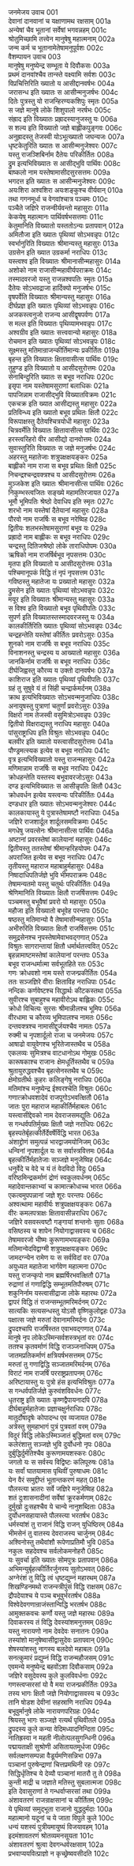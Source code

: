 जनमेजय उवाच	001    
देवानां दानवानां च यक्षाणामथ रक्षसाम्	001a  
अन्येषां चैव भूतानां सर्वेषां भगवन्नहम्	001c  
श्रोतुमिच्छामि तत्त्वेन मानुषेषु महात्मनाम्	002a  
जन्म कर्म च भूतानामेतेषामनुपूर्वशः	002c  
वैशम्पायन उवाच	003    
मानुषेषु मनुष्येन्द्र सम्भूता ये दिवौकसः	003a  
प्रथमं दानवांश्चैव तान्स्ते वक्ष्यामि सर्वशः	003c  
विप्रचित्तिरिति ख्यातो य आसीद्दानवर्षभः	004a  
जरासन्ध इति ख्यातः स आसीन्मनुजर्षभः	004c  
दितेः पुत्रस्तु यो राजन्हिरण्यकशिपुः स्मृतः	005a  
स जज्ञे मानुषे लोके शिशुपालो नरर्षभः	005c  
संह्राद इति विख्यातः प्रह्रादस्यानुजस्तु यः	006a  
स शल्य इति विख्यातो जज्ञे बाह्लीकपुङ्गवः	006c  
अनुह्रादस्तु तेजस्वी योऽभूत्ख्यातो जघन्यजः	007a  
धृष्टकेतुरिति ख्यातः स आसीन्मनुजेश्वरः	007c  
यस्तु राजञ्शिबिर्नाम दैतेयः परिकीर्तितः	008a  
द्रुम इत्यभिविख्यातः स आसीद्भुवि पार्थिवः	008c  
बाष्कलो नाम यस्तेषामासीदसुरसत्तमः	009a  
भगदत्त इति ख्यातः स आसीन्मनुजेश्वरः	009c  
अयःशिरा अश्वशिरा अयःशङ्कुश्च वीर्यवान्	010a  
तथा गगनमूर्धा च वेगवांश्चात्र पञ्चमः	010c  
पञ्चैते जज्ञिरे राजन्वीर्यवन्तो महासुराः	011a  
केकयेषु महात्मानः पार्थिवर्षभसत्तमाः	011c  
केतुमानिति विख्यातो यस्ततोऽन्यः प्रतापवान्	012a  
अमितौजा इति ख्यातः पृथिव्यां सोऽभवन्नृपः	012c  
स्वर्भानुरिति विख्यातः श्रीमान्यस्तु महासुरः	013a  
उग्रसेन इति ख्यात उग्रकर्मा नराधिपः	013c  
यस्त्वश्व इति विख्यातः श्रीमानासीन्महासुरः	014a  
अशोको नाम राजासीन्महावीर्यपराक्रमः	014c  
तस्मादवरजो यस्तु राजन्नश्वपतिः स्मृतः	015a  
दैतेयः सोऽभवद्राजा हार्दिक्यो मनुजर्षभः	015c  
वृषपर्वेति विख्यातः श्रीमान्यस्तु महासुरः	016a  
दीर्घप्रज्ञ इति ख्यातः पृथिव्यां सोऽभवन्नृपः	016c  
अजकस्त्वनुजो राजन्य आसीद्वृषपर्वणः	017a  
स मल्ल इति विख्यातः पृथिव्यामभवन्नृपः	017c  
अश्वग्रीव इति ख्यातः सत्त्ववान्यो महासुरः	018a  
रोचमान इति ख्यातः पृथिव्यां सोऽभवन्नृपः	018c  
सूक्ष्मस्तु मतिमान्राजन्कीर्तिमान्यः प्रकीर्तितः	019a  
बृहन्त इति विख्यातः क्षितावासीत्स पार्थिवः	019c  
तुहुण्ड इति विख्यातो य आसीदसुरोत्तमः	020a  
सेनाबिन्दुरिति ख्यातः स बभूव नराधिपः	020c  
इसृपा नाम यस्तेषामसुराणां बलाधिकः	021a  
पापजिन्नाम राजासीद्भुवि विख्यातविक्रमः	021c  
एकचक्र इति ख्यात आसीद्यस्तु महासुरः	022a  
प्रतिविन्ध्य इति ख्यातो बभूव प्रथितः क्षितौ	022c  
विरूपाक्षस्तु दैतेयश्चित्रयोधी महासुरः	023a  
चित्रवर्मेति विख्यातः क्षितावासीत्स पार्थिवः	023c  
हरस्त्वरिहरो वीर आसीद्यो दानवोत्तमः	024a  
सुवास्तुरिति विख्यातः स जज्ञे मनुजर्षभः	024c  
अहरस्तु महातेजाः शत्रुपक्षक्षयङ्करः	025a  
बाह्लीको नाम राजा स बभूव प्रथितः क्षितौ	025c  
निचन्द्रश्चन्द्रवक्त्रश्च य आसीदसुरोत्तमः	026a  
मुञ्जकेश इति ख्यातः श्रीमानासीत्स पार्थिवः	026c  
निकुम्भस्त्वजितः सङ्ख्ये महामतिरजायत	027a  
भूमौ भूमिपतिः श्रेष्ठो देवाधिप इति स्मृतः	027c  
शरभो नाम यस्तेषां दैतेयानां महासुरः	028a  
पौरवो नाम राजर्षिः स बभूव नरेष्विह	028c  
द्वितीयः शलभस्तेषामसुराणां बभूव यः	029a  
प्रह्रादो नाम बाह्लीकः स बभूव नराधिपः	029c  
चन्द्रस्तु दितिजश्रेष्ठो लोके ताराधिपोपमः	030a  
ऋषिको नाम राजर्षिर्बभूव नृपसत्तमः	030c  
मृतपा इति विख्यातो य आसीदसुरोत्तमः	031a  
पश्चिमानूपकं विद्धि तं नृपं नृपसत्तम	031c  
गविष्ठस्तु महातेजा यः प्रख्यातो महासुरः	032a  
द्रुमसेन इति ख्यातः पृथिव्यां सोऽभवन्नृपः	032c  
मयूर इति विख्यातः श्रीमान्यस्तु महासुरः	033a  
स विश्व इति विख्यातो बभूव पृथिवीपतिः	033c  
सुपर्ण इति विख्यातस्तस्मादवरजस्तु यः	034a  
कालकीर्तिरिति ख्यातः पृथिव्यां सोऽभवन्नृपः	034c  
चन्द्रहन्तेति यस्तेषां कीर्तितः प्रवरोऽसुरः	035a  
शुनको नाम राजर्षिः स बभूव नराधिपः	035c  
विनाशनस्तु चन्द्रस्य य आख्यातो महासुरः	036a  
जानकिर्नाम राजर्षिः स बभूव नराधिपः	036c  
दीर्घजिह्वस्तु कौरव्य य उक्तो दानवर्षभः	037a  
काशिराज इति ख्यातः पृथिव्यां पृथिवीपतिः	037c  
ग्रहं तु सुषुवे यं तं सिंही चन्द्रार्कमर्दनम्	038a  
क्राथ इत्यभिविख्यातः सोऽभवन्मनुजाधिपः	038c  
अनायुषस्तु पुत्राणां चतुर्णां प्रवरोऽसुरः	039a  
विक्षरो नाम तेजस्वी वसुमित्रोऽभवन्नृपः	039c  
द्वितीयो विक्षराद्यस्तु नराधिप महासुरः	040a  
पांसुराष्ट्राधिप इति विश्रुतः सोऽभवन्नृपः	040c  
बलवीर इति ख्यातो यस्त्वासीदसुरोत्तमः	041a  
पौण्ड्रमत्स्यक इत्येव स बभूव नराधिपः	041c  
वृत्र इत्यभिविख्यातो यस्तु राजन्महासुरः	042a  
मणिमान्नाम राजर्षिः स बभूव नराधिपः	042c  
क्रोधहन्तेति यस्तस्य बभूवावरजोऽसुरः	043a  
दण्ड इत्यभिविख्यातः स आसीन्नृपतिः क्षितौ	043c  
क्रोधवर्धन इत्येव यस्त्वन्यः परिकीर्तितः	044a  
दण्डधार इति ख्यातः सोऽभवन्मनुजेश्वरः	044c  
कालकायास्तु ये पुत्रास्तेषामष्टौ नराधिपाः	045a  
जज्ञिरे राजशार्दूल शार्दूलसमविक्रमाः	045c  
मगधेषु जयत्सेनः श्रीमानासीत्स पार्थिवः	046a  
अष्टानां प्रवरस्तेषां कालेयानां महासुरः	046c  
द्वितीयस्तु ततस्तेषां श्रीमान्हरिहयोपमः	047a  
अपराजित इत्येव स बभूव नराधिपः	047c  
तृतीयस्तु महाराज महाबाहुर्महासुरः	048a  
निषादाधिपतिर्जज्ञे भुवि भीमपराक्रमः	048c  
तेषामन्यतमो यस्तु चतुर्थः परिकीर्तितः	049a  
श्रेणिमानिति विख्यातः क्षितौ राजर्षिसत्तमः	049c  
पञ्चमस्तु बभूवैषां प्रवरो यो महासुरः	050a  
महौजा इति विख्यातो बभूवेह परन्तपः	050c  
षष्ठस्तु मतिमान्यो वै तेषामासीन्महासुरः	051a  
अभीरुरिति विख्यातः क्षितौ राजर्षिसत्तमः	051c  
समुद्रसेनश्च नृपस्तेषामेवाभवद्गणात्	052a  
विश्रुतः सागरान्तायां क्षितौ धर्मार्थतत्त्ववित्	052c  
बृहन्नामाष्टमस्तेषां कालेयानां परन्तपः	053a  
बभूव राजन्धर्मात्मा सर्वभूतहिते रतः	053c  
गणः क्रोधवशो नाम यस्ते राजन्प्रकीर्तितः	054a  
ततः सञ्जज्ञिरे वीराः क्षिताविह नराधिपाः	054c  
नन्दिकः कर्णवेष्टश्च सिद्धार्थः कीटकस्तथा	055a  
सुवीरश्च सुबाहुश्च महावीरोऽथ बाह्लिकः	055c  
क्रोधो विचित्यः सुरसः श्रीमान्नीलश्च भूमिपः	056a  
वीरधामा च कौरव्य भूमिपालश्च नामतः	056c  
दन्तवक्त्रश्च नामासीद्दुर्जयश्चैव नामतः	057a  
रुक्मी च नृपशार्दूलो राजा च जनमेजयः	057c  
आषाढो वायुवेगश्च भूरितेजास्तथैव च	058a  
एकलव्यः सुमित्रश्च वाटधानोऽथ गोमुखः	058c  
कारूषकाश्च राजानः क्षेमधूर्तिस्तथैव च	059a  
श्रुतायुरुद्धवश्चैव बृहत्सेनस्तथैव च	059c  
क्षेमोग्रतीर्थः कुहरः कलिङ्गेषु नराधिपः	060a  
मतिमांश्च मनुष्येन्द्र ईश्वरश्चेति विश्रुतः	060c  
गणात्क्रोधवशादेवं राजपूगोऽभवत्क्षितौ	061a  
जातः पुरा महाराज महाकीर्तिर्महाबलः	061c  
यस्त्वासीद्देवको नाम देवराजसमद्युतिः	062a  
स गन्धर्वपतिर्मुख्यः क्षितौ जज्ञे नराधिपः	062c  
बृहस्पतेर्बृहत्कीर्तेर्देवर्षेर्विद्धि भारत	063a  
अंशाद्द्रोणं समुत्पन्नं भारद्वाजमयोनिजम्	063c  
धन्विनां नृपशार्दूल यः स सर्वास्त्रवित्तमः	064a  
बृहत्कीर्तिर्महातेजाः सञ्जज्ञे मनुजेष्विह	064c  
धनुर्वेदे च वेदे च यं तं वेदविदो विदुः	065a  
वरिष्ठमिन्द्रकर्माणं द्रोणं स्वकुलवर्धनम्	065c  
महादेवान्तकाभ्यां च कामात्क्रोधाच्च भारत	066a  
एकत्वमुपपन्नानां जज्ञे शूरः परन्तपः	066c  
अश्वत्थामा महावीर्यः शत्रुपक्षक्षयङ्करः	067a  
वीरः कमलपत्राक्षः क्षितावासीन्नराधिप	067c  
जज्ञिरे वसवस्त्वष्टौ गङ्गायां शन्तनोः सुताः	068a  
वसिष्ठस्य च शापेन नियोगाद्वासवस्य च	068c  
तेषामवरजो भीष्मः कुरूणामभयङ्करः	069a  
मतिमान्वेदविद्वाग्मी शत्रुपक्षक्षयङ्करः	069c  
जामदग्न्येन रामेण यः स सर्वविदां वरः	070a  
अयुध्यत महातेजा भार्गवेण महात्मना	070c  
यस्तु राजन्कृपो नाम ब्रह्मर्षिरभवत्क्षितौ	071a  
रुद्राणां तं गणाद्विद्धि सम्भूतमतिपौरुषम्	071c  
शकुनिर्नाम यस्त्वासीद्राजा लोके महारथः	072a  
द्वापरं विद्धि तं राजन्सम्भूतमरिमर्दनम्	072c  
सात्यकिः सत्यसन्धस्तु योऽसौ वृष्णिकुलोद्वहः	073a  
पक्षात्स जज्ञे मरुतां देवानामरिमर्दनः	073c  
द्रुपदश्चापि राजर्षिस्तत एवाभवद्गणात्	074a  
मानुषे नृप लोकेऽस्मिन्सर्वशस्त्रभृतां वरः	074c  
ततश्च कृतवर्माणं विद्धि राजञ्जनाधिपम्	075a  
जातमप्रतिकर्माणं क्षत्रियर्षभसत्तमम्	075c  
मरुतां तु गणाद्विद्धि सञ्जातमरिमर्दनम्	076a  
विराटं नाम राजर्षिं परराष्ट्रप्रतापनम्	076c  
अरिष्टायास्तु यः पुत्रो हंस इत्यभिविश्रुतः	077a  
स गन्धर्वपतिर्जज्ञे कुरुवंशविवर्धनः	077c  
धृतराष्ट्र इति ख्यातः कृष्णद्वैपायनादपि	078a  
दीर्घबाहुर्महातेजाः प्रज्ञाचक्षुर्नराधिपः	078c  
मातुर्दोषादृषेः कोपादन्ध एव व्यजायत	078e   
अत्रेस्तु सुमहाभागं पुत्रं पुत्रवतां वरम्	079a  
विदुरं विद्धि लोकेऽस्मिञ्जातं बुद्धिमतां वरम्	079c  
कलेरंशात्तु सञ्जज्ञे भुवि दुर्योधनो नृपः	080a  
दुर्बुद्धिर्दुर्मतिश्चैव कुरूणामयशस्करः	080c  
जगतो यः स सर्वस्य विद्विष्टः कलिपूरुषः	081a  
यः सर्वां घातयामास पृथिवीं पुरुषाधमः	081c  
येन वैरं समुद्दीप्तं भूतान्तकरणं महत्	081e   
पौलस्त्या भ्रातरः सर्वे जज्ञिरे मनुजेष्विह	082a  
शतं दुःशासनादीनां सर्वेषां क्रूरकर्मणाम्	082c  
दुर्मुखो दुःसहश्चैव ये चान्ये नानुशब्दिताः	083a  
दुर्योधनसहायास्ते पौलस्त्या भरतर्षभ	083c  
धर्मस्यांशं तु राजानं विद्धि राजन् युधिष्ठिरम्	084a  
भीमसेनं तु वातस्य देवराजस्य चार्जुनम्	084c  
अश्विनोस्तु तथैवांशौ रूपेणाप्रतिमौ भुवि	085a  
नकुलः सहदेवश्च सर्वलोकमनोहरौ	085c  
यः सुवर्चा इति ख्यातः सोमपुत्रः प्रतापवान्	086a  
अभिमन्युर्बृहत्कीर्तिरर्जुनस्य सुतोऽभवत्	086c  
अग्नेरंशं तु विद्धि त्वं धृष्टद्युम्नं महारथम्	087a  
शिखण्डिनमथो राजन्स्त्रीपुंसं विद्धि राक्षसम्	087c  
द्रौपदेयाश्च ये पञ्च बभूवुर्भरतर्षभ	088a  
विश्वेदेवगणान्राजंस्तान्विद्धि भरतर्षभ	088c  
आमुक्तकवचः कर्णो यस्तु जज्ञे महारथः	089a  
दिवाकरस्य तं विद्धि देवस्यांशमनुत्तमम्	089c  
यस्तु नारायणो नाम देवदेवः सनातनः	090a  
तस्यांशो मानुषेष्वासीद्वासुदेवः प्रतापवान्	090c  
शेषस्यांशस्तु नागस्य बलदेवो महाबलः	091a  
सनत्कुमारं प्रद्युम्नं विद्धि राजन्महौजसम्	091c  
एवमन्ये मनुष्येन्द्र बहवोंऽशा दिवौकसाम्	092a  
जज्ञिरे वसुदेवस्य कुले कुलविवर्धनाः	092c  
गणस्त्वप्सरसां यो वै मया राजन्प्रकीर्तितः	093a  
तस्य भागः क्षितौ जज्ञे नियोगाद्वासवस्य च	093c  
तानि षोडश देवीनां सहस्राणि नराधिप	094a  
बभूवुर्मानुषे लोके नारायणपरिग्रहः	094c  
श्रियस्तु भागः सञ्जज्ञे रत्यर्थं पृथिवीतले	095a  
द्रुपदस्य कुले कन्या वेदिमध्यादनिन्दिता	095c  
नातिह्रस्वा न महती नीलोत्पलसुगन्धिनी	096a  
पद्मायताक्षी सुश्रोणी असितायतमूर्धजा	096c  
सर्वलक्षणसम्पन्ना वैडूर्यमणिसन्निभा	097a  
पञ्चानां पुरुषेन्द्राणां चित्तप्रमथिनी रहः	097c  
सिद्धिर्धृतिश्च ये देव्यौ पञ्चानां मातरौ तु ते	098a  
कुन्ती माद्री च जज्ञाते मतिस्तु सुबलात्मजा	098c  
इति देवासुराणां ते गन्धर्वाप्सरसां तथा	099a  
अंशावतरणं राजन्राक्षसानां च कीर्तितम्	099c  
ये पृथिव्यां समुद्भूता राजानो युद्धदुर्मदाः	100a  
महात्मानो यदूनां च ये जाता विपुले कुले	100c  
धन्यं यशस्यं पुत्रीयमायुष्यं विजयावहम्	101a  
इदमंशावतरणं श्रोतव्यमनसूयता	101c  
अंशावतरणं श्रुत्वा देवगन्धर्वरक्षसाम्	102a  
प्रभवाप्ययवित्प्राज्ञो न कृच्छ्रेष्ववसीदति	102c  
